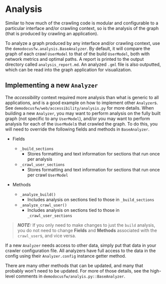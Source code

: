 # Analysis

Similar to how much of the crawling code is modular and configurable to a
particular interface and/or crawling context, so is the analysis of the graph
(that is produced by crawling an application).

To analyze a graph produced by any interface and/or crawling context, use the
`demodocusfw.analysis.BaseAnalyzer`. By default, it will compare the graph of
each crawl `UserModel` to that of the build `UserModel`, both with network
metrics and optimal paths. A report is printed to the output directory called
`analysis_report.md`. An analyzed `.gml` file is also outputted, which can be
read into the graph application for visualization.

## Implementing a new `Analyzer`

The *accessibility* context required more analysis than what is generic to all
applications, and is a good example on how to implement other `Analyzer`s. See
`demodocusfw/web/accessibility/analysis.py` for more details. When building a
new `Analyzer`, you may want to perform analysis on the fully built graph (not
specific to any `UserModel`), and/or you may want to perform analysis for each
of the `UserModel`s that crawled the graph. To do this, you will need to
override the following fields and methods in `BaseAnalyzer`.

  * Fields
      * `_build_sections`
          * Stores formatting and text information for sections that run once
            per analysis
      * `_crawl_user_sections`
          * Stores formatting and text information for sections that
            run once per crawl `UserModel`

  * Methods
      * `_analyze_build()`
          * Includes analysis on sections tied to those in `_build_sections`
      * `_analyze_crawl_user()`
          * Includes analysis on sections tied to those in
            `_crawl_user_sections`

> **_NOTE:_** If you only need to make changes to just the `build` analysis,
you do not need to change **Fields** and **Methods** associated with the
`crawl_user`s, and vice versa.

If a new `Analyzer` needs access to other data, simply put that data in your
crawler configuration file. All analyzers have full access to the data in the
config using their `Analyzer.config` instance getter method.

There are many other methods that can be updated, and many that probably won't
need to be updated. For more of those details, see the high-level comments in
`demodocusfw/analyis.py::BaseAnalyzer`.

